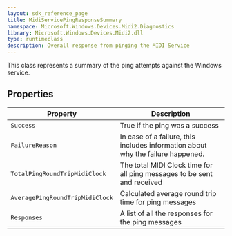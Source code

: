 ```yaml
---
layout: sdk_reference_page
title: MidiServicePingResponseSummary
namespace: Microsoft.Windows.Devices.Midi2.Diagnostics
library: Microsoft.Windows.Devices.Midi2.dll
type: runtimeclass
description: Overall response from pinging the MIDI Service
---
```


This class represents a summary of the ping attempts against the Windows service.

## Properties

| Property | Description |
|---|---|
| `Success` | True if the ping was a success |
| `FailureReason` | In case of a failure, this includes information about why the failure happened. |
| `TotalPingRoundTripMidiClock` | The total MIDI Clock time for all ping messages to be sent and received |
| `AveragePingRoundTripMidiClock` | Calculated average round trip time for ping messages |
| `Responses` | A list of all the responses for the ping messages |
